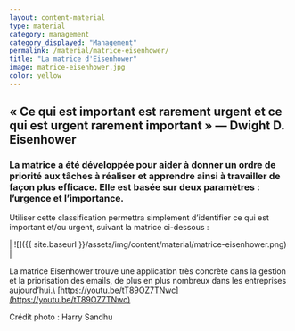 ```yaml
---
layout: content-material
type: material
category: management
category_displayed: "Management"
permalink: /material/matrice-eisenhower/
title: "La matrice d'Eisenhower"
image: matrice-eisenhower.jpg
color: yellow
---
```


## &laquo;&nbsp;Ce qui est important est rarement urgent et ce qui est urgent rarement important&nbsp;&raquo; &mdash;&nbsp;Dwight D. Eisenhower

### La matrice a été développée pour aider à donner un ordre de priorité aux tâches à réaliser et apprendre ainsi à travailler de façon plus efficace. Elle est basée sur deux paramètres : l’urgence et l’importance.

Utiliser cette classification permettra simplement d’identifier ce qui est important et/ou urgent, suivant la matrice ci-dessous :

| ![]({{ site.baseurl }}/assets/img/content/material/matrice-eisenhower.png) |

La matrice Eisenhower trouve une application très concrète dans la gestion et la priorisation des emails, de plus en plus nombreux dans les entreprises aujourd’hui.\\
[https://youtu.be/tT89OZ7TNwc](https://youtu.be/tT89OZ7TNwc)

Crédit photo : Harry Sandhu
